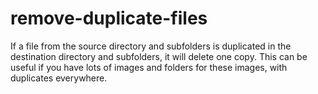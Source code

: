 # remove-duplicate-files
If a file from the source directory and subfolders is duplicated in the destination directory and subfolders, it will delete one copy. This can be useful if you have lots of images and folders for these images, with duplicates everywhere.
